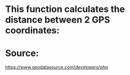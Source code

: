 # This function calculates the distance between 2 GPS coordinates:
# Source:
https://www.geodatasource.com/developers/php
